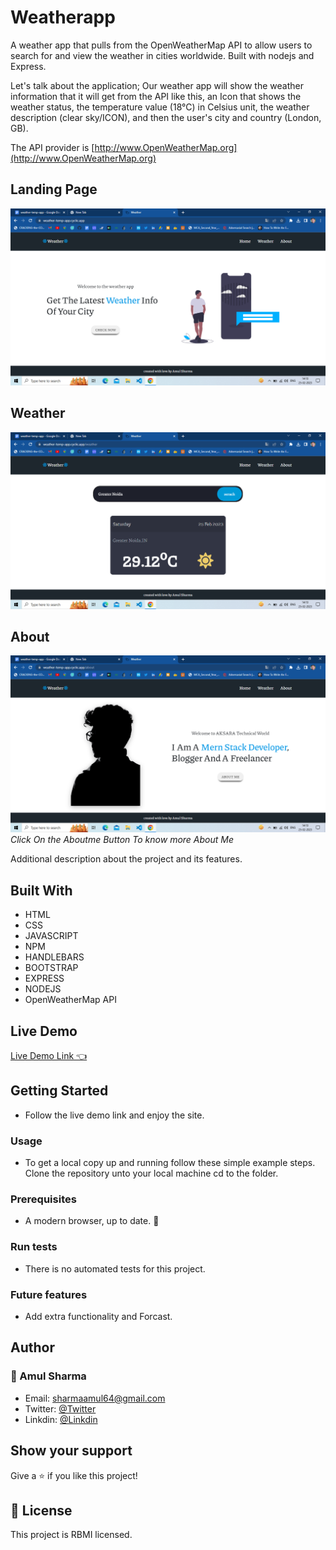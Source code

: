 # Weatherapp
A weather app that pulls from the OpenWeatherMap API to allow users to search for and view the weather in cities worldwide. Built with nodejs and Express.

Let's talk about the application; Our weather app will show the weather information that it will get from the API like this, an Icon that shows the weather status, the temperature value (18°C) in Celsius unit, the weather description (clear sky/ICON), and then the user's city and country (London, GB).

The API provider is [http://www.OpenWeatherMap.org](http://www.OpenWeatherMap.org)

## Landing Page
![Home Page](assests/Screenshot.png "Welcome on the site")

## Weather
![Weather Page](assests/Screenshot2.png "Check Weather of your city")

## About
![About Page](assests/Screenshot1.png "Click On the About Button To know more About Me")*Click On the Aboutme Button To know more About Me*

Additional description about the project and its features.
## Built With
 - HTML
 - CSS
 - JAVASCRIPT
 - NPM
 - HANDLEBARS
 - BOOTSTRAP
 - EXPRESS
 - NODEJS
 - OpenWeatherMap API
 
 ## Live Demo
[Live Demo Link 👈](https://weather-temp-app.cyclic.app)

## Getting Started
- Follow the live demo link and enjoy the site.
### Usage
- To get a local copy up and running follow these simple example steps.
Clone the repository unto your local machine cd to the folder.

### Prerequisites
- A modern browser, up to date. 💪

 ### Run tests
- There is no automated tests for this project.

### Future features
- Add extra functionality and Forcast.

## Author
 ### 👤 Amul Sharma
 - Email: sharmaamul64@gmail.com
 - Twitter: [@Twitter](https://twitter.com/Amul_Sharma64)
 - Linkdin: [@Linkdin](https://www.linkedin.com/in/amul-sharma2000)
 
## Show your support
Give a ⭐️ if you like this project!

## 📝 License
This project is RBMI licensed.
